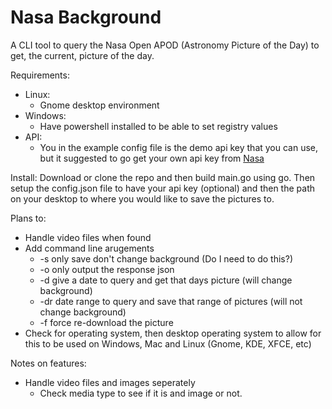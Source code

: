 # Nasa Background
A CLI tool to query the Nasa Open APOD (Astronomy Picture of the Day) to get, the current, picture of the day. 

Requirements:
- Linux:
  - Gnome desktop environment
- Windows:
  - Have powershell installed to be able to set registry values
- API:
  - You in the example config file is the demo api key that you can use, but it
    suggested to go get your own api key from [Nasa](https://api.nasa.gov/)

Install:
Download or clone the repo and then build main.go using go. Then setup the config.json file to have your api key (optional) and then the path on your desktop to where you would like to save the pictures to. 

Plans to: 
- Handle video files when found
- Add command line arugements
    - -s only save don't change background (Do I need to do this?)
    - -o only output the response json
    - -d give a date to query and get that days picture (will change background)
    - -dr date range to query and save that range of pictures (will not change background)
    - -f force re-download the picture
- Check for operating system, then desktop operating system to allow for this to be used on Windows, Mac and Linux (Gnome, KDE, XFCE, etc)

Notes on features:
- Handle video files and images seperately
    - Check media type to see if it is and image or not. 
